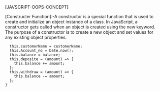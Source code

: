 [JAVSCRIPT-OOPS-CONCEPT]

[Constructer Function]:-A constructor is a special function that is used to create and initialize an object instance of a class. In JavaScript, a constructor gets called when an object is created using the new keyword. The purpose of a constructor is to create a new object and set values for any existing object properties.

```function BankAccount(customerName, balance = 0) {
  this.customerName = customerName;
  this.Account_no = Date.now();
  this.balance = balance;
  this.deposite = (amount) => {
    this.balance += amount;
  };
  this.withdraw = (amount) => {
    this.balance -= amount;
  };
}
```
